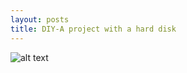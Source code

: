```yaml
---
layout: posts
title: DIY-A project with a hard disk
---
```

![alt text](http://uupload.ir/files/mgns_k2.jpg)